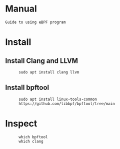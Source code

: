# Manual
    Guide to using eBPF program
# Install
## Install Clang and LLVM
          sudo apt install clang llvm
## Install bpftool
          sudo apt install linux-tools-common
          https://github.com/libbpf/bpftool/tree/main
# Inspect
          which bpftool
          which clang


